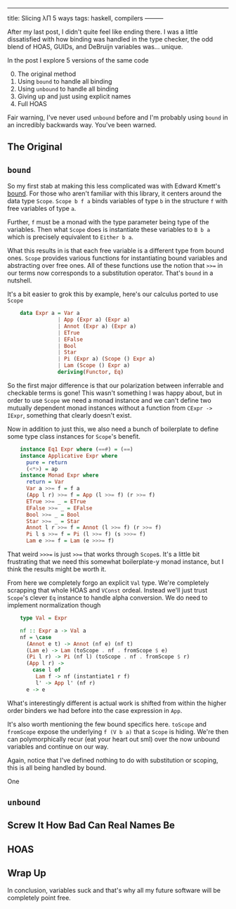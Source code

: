 ---
title: Slicing λΠ 5 ways
tags: haskell, compilers
———

After my last post, I didn't quite feel like ending there. I was a
little dissatisfied with how binding was handled in the type checker,
the odd blend of HOAS, GUIDs, and DeBruijn variables was... unique.

In the post I explore 5 versions of the same code

 0. The original method
 1. Using `bound` to handle all binding
 2. Using `unbound` to handle all binding
 3. Giving up and just using explicit names
 4. Full HOAS

Fair warning, I've never used `unbound` before and I'm probably using
`bound` in an incredibly backwards way. You've been warned.

## The Original

## `bound`

So my first stab at making this less complicated was with Edward
Kmett's [bound](http://hackage.haskell.org/package/bound). For those
who aren't familiar with this library, it centers around the data type
`Scope`. `Scope b f a` binds variables of type `b` in the structure
`f` with free variables of type `a`.

Further, `f` must be a monad with the type parameter being type of the
variables. Then what `Scope` does is instantiate these variables to `B
b a` which is precisely equivalent to `Either b a`.

What this results in is that each free variable is a different type
from bound ones. `Scope` provides various functions for instantiating
bound variables and abstracting over free ones. All of these functions
use the notion that `>>=` in our terms now corresponds to a
substitution operator. That's `bound` in a nutshell.

It's a bit easier to grok this by example, here's our calculus ported
to use `Scope`

``` haskell
    data Expr a = Var a
                | App (Expr a) (Expr a)
                | Annot (Expr a) (Expr a)
                | ETrue
                | EFalse
                | Bool
                | Star
                | Pi (Expr a) (Scope () Expr a)
                | Lam (Scope () Expr a)
                deriving(Functor, Eq)
```

So the first major difference is that our polarization between
inferrable and checkable terms is gone! This wasn't something I was
happy about, but in order to use `Scope` we need a monad instance and
we can't define two mutually dependent monad instances without a
function from `CExpr -> IExpr`, something that clearly doesn't exist.

Now in addition to just this, we also need a bunch of boilerplate to
define some type class instances for `Scope`'s benefit.

``` haskell
    instance Eq1 Expr where (==#) = (==)
    instance Applicative Expr where
      pure = return
      (<*>) = ap
    instance Monad Expr where
      return = Var
      Var a >>= f = f a
      (App l r) >>= f = App (l >>= f) (r >>= f)
      ETrue >>= _ = ETrue
      EFalse >>= _ = EFalse
      Bool >>= _ = Bool
      Star >>= _ = Star
      Annot l r >>= f = Annot (l >>= f) (r >>= f)
      Pi l s >>= f = Pi (l >>= f) (s >>>= f)
      Lam e >>= f = Lam (e >>>= f)
```

That weird `>>>=` is just `>>=` that works through `Scope`s. It's a
little bit frustrating that we need this somewhat boilerplate-y monad
instance, but I think the results might be worth it.

From here we completely forgo an explicit `Val` type. We're completely
scrapping that whole HOAS and `VConst` ordeal. Instead we'll just
trust `Scope`'s clever `Eq` instance to handle alpha conversion. We do
need to implement normalization though

``` haskell
    type Val = Expr

    nf :: Expr a -> Val a
    nf = \case
      (Annot e t) -> Annot (nf e) (nf t)
      (Lam e) -> Lam (toScope . nf . fromScope $ e)
      (Pi l r) -> Pi (nf l) (toScope . nf . fromScope $ r)
      (App l r) ->
        case l of
         Lam f -> nf (instantiate1 r f)
         l' -> App l' (nf r)
      e -> e
```

What's interestingly different is actual work is shifted from within
the higher order binders we had before into the case expression in
`App`.

It's also worth mentioning the few bound specifics here. `toScope` and
`fromScope` expose the underlying `f (V b a)` that a `Scope` is
hiding. We're then can polymorphically recur (eat your heart out
sml) over the now unbound variables and continue on our way.

Again, notice that I've defined nothing to do with substitution or
scoping, this is all being handled by bound.

One

## `unbound`

## Screw It How Bad Can Real Names Be

## HOAS

## Wrap Up

In conclusion, variables suck and that's why all my future software
will be completely point free.
